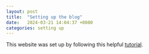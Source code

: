 ```yaml
---
layout: post
title:  "Setting up the blog"
date:   2024-03-21 14:04:37 +0800
categories: setting up 
---
```


This website was set up by following this helpful [tutorial](https://chadbaldwin.net/2021/03/14/how-to-build-a-sql-blog.html).